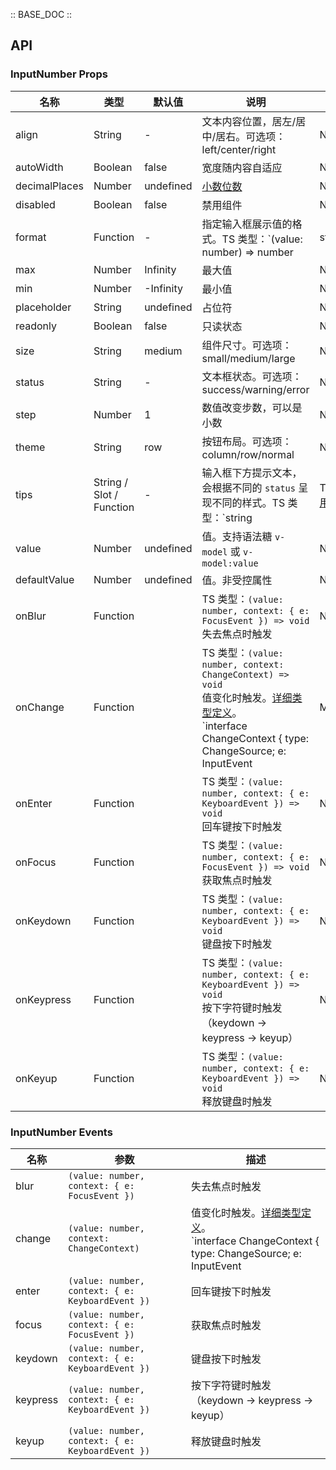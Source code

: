:: BASE_DOC ::

## API
### InputNumber Props

名称 | 类型 | 默认值 | 说明 | 必传
-- | -- | -- | -- | --
align | String | - | 文本内容位置，居左/居中/居右。可选项：left/center/right | N
autoWidth | Boolean | false | 宽度随内容自适应 | N
decimalPlaces | Number | undefined | [小数位数](https://en.wiktionary.org/wiki/decimal_place) | N
disabled | Boolean | false | 禁用组件 | N
format | Function | - | 指定输入框展示值的格式。TS 类型：`(value: number) => number | string` | N
max | Number | Infinity | 最大值 | N
min | Number | -Infinity | 最小值 | N
placeholder | String | undefined | 占位符 | N
readonly | Boolean | false | 只读状态 | N
size | String | medium | 组件尺寸。可选项：small/medium/large | N
status | String | - | 文本框状态。可选项：success/warning/error | N
step | Number | 1 | 数值改变步数，可以是小数 | N
theme | String | row | 按钮布局。可选项：column/row/normal | N
tips | String / Slot / Function | - | 输入框下方提示文本，会根据不同的 `status` 呈现不同的样式。TS 类型：`string | TNode`。[通用类型定义](https://github.com/Tencent/tdesign-vue-next/blob/develop/src/common.ts) | N
value | Number | undefined | 值。支持语法糖 `v-model` 或 `v-model:value` | N
defaultValue | Number | undefined | 值。非受控属性 | N
onBlur | Function |  | TS 类型：`(value: number, context: { e: FocusEvent }) => void`<br/>失去焦点时触发 | N
onChange | Function |  | TS 类型：`(value: number, context: ChangeContext) => void`<br/>值变化时触发。[详细类型定义](https://github.com/Tencent/tdesign-vue-next/tree/develop/src/input-number/type.ts)。<br/>`interface ChangeContext { type: ChangeSource; e: InputEvent | MouseEvent | FocusEvent }`<br/><br/>`type ChangeSource = 'add' | 'reduce' | 'input' | ''`<br/> | N
onEnter | Function |  | TS 类型：`(value: number, context: { e: KeyboardEvent }) => void`<br/>回车键按下时触发 | N
onFocus | Function |  | TS 类型：`(value: number, context: { e: FocusEvent }) => void`<br/>获取焦点时触发 | N
onKeydown | Function |  | TS 类型：`(value: number, context: { e: KeyboardEvent }) => void`<br/>键盘按下时触发 | N
onKeypress | Function |  | TS 类型：`(value: number, context: { e: KeyboardEvent }) => void`<br/>按下字符键时触发（keydown -> keypress -> keyup） | N
onKeyup | Function |  | TS 类型：`(value: number, context: { e: KeyboardEvent }) => void`<br/>释放键盘时触发 | N

### InputNumber Events

名称 | 参数 | 描述
-- | -- | --
blur | `(value: number, context: { e: FocusEvent })` | 失去焦点时触发
change | `(value: number, context: ChangeContext)` | 值变化时触发。[详细类型定义](https://github.com/Tencent/tdesign-vue-next/tree/develop/src/input-number/type.ts)。<br/>`interface ChangeContext { type: ChangeSource; e: InputEvent | MouseEvent | FocusEvent }`<br/><br/>`type ChangeSource = 'add' | 'reduce' | 'input' | ''`<br/>
enter | `(value: number, context: { e: KeyboardEvent })` | 回车键按下时触发
focus | `(value: number, context: { e: FocusEvent })` | 获取焦点时触发
keydown | `(value: number, context: { e: KeyboardEvent })` | 键盘按下时触发
keypress | `(value: number, context: { e: KeyboardEvent })` | 按下字符键时触发（keydown -> keypress -> keyup）
keyup | `(value: number, context: { e: KeyboardEvent })` | 释放键盘时触发
